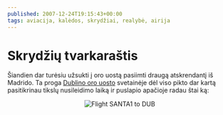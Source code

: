 ```yaml
---
published: 2007-12-24T19:15:43+00:00
tags: aviacija, kalėdos, skrydžiai, realybė, airija
---
```


# Skrydžių tvarkaraštis

<p>Šiandien dar turėsiu užsukti į oro uostą pasiimti draugą atskrendantį iš Madrido. Ta proga <a href="http://www.dublinairport.com/">Dublino oro uosto</a> svetainėje dėl viso pikto dar kartą pasitikrinau tikslų nusileidimo laiką ir puslapio apačioje radau štai ką:</p>
<p style="text-align:center;"><img src="https://www.dominykas.lt/uploads/2007/12/santa1.png" alt="Flight SANTA1 to DUB"></p>